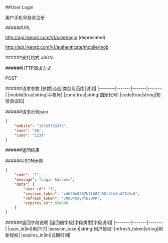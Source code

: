 ##User Login

用户手机号登录注册

######URL

http://api.likeorz.com/v1/user/login    (deprecated)

http://api.likeorz.com/v1/authenticate/mobile/mob

######支持格式
JSON

######HTTP请求方式

POST

######请求参数
|参数|必选|类型及范围|说明|
|--------|-------|-------|-------|
|mobile|true|string|手机号|
|zone|true|string|国家代号|
|code|true|string|短信验证码|

######请求示例json
```json
{
    "mobile": "13333333333",
    "zone": "86",
    "code": "1234"
}
```


######返回结果

######JSON示例

```json
{
    "code": "1", 
    "message": "Login Success", 
    "data": {
        "user_id": "1", 
        "session_token": "cd636e8367b7fb87452c3fe3ab71b5c8", 
        "refresh_token": "JMNU4XayPlU2OPR", 
        "expires_in": 604800
    }
}
```

######返回字段说明
|返回值字段|字段类型|字段说明|
|--------|-------|-------|
|user_id|int|用户ID|
|session_token|string|用户授权|
|refresh_token|string|刷新授权|
|expires_in|int|过期时间|
